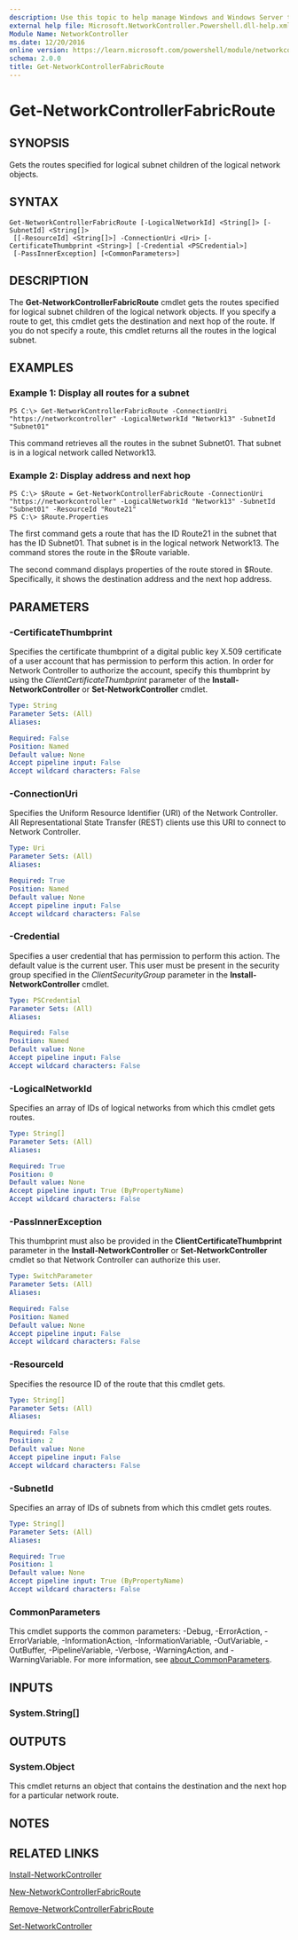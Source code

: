 ```yaml
---
description: Use this topic to help manage Windows and Windows Server technologies with Windows PowerShell.
external help file: Microsoft.NetworkController.Powershell.dll-help.xml
Module Name: NetworkController
ms.date: 12/20/2016
online version: https://learn.microsoft.com/powershell/module/networkcontroller/get-networkcontrollerfabricroute?view=windowsserver2022-ps&wt.mc_id=ps-gethelp
schema: 2.0.0
title: Get-NetworkControllerFabricRoute
---
```


# Get-NetworkControllerFabricRoute

## SYNOPSIS
Gets the routes specified for logical subnet children of the logical network objects.

## SYNTAX

```
Get-NetworkControllerFabricRoute [-LogicalNetworkId] <String[]> [-SubnetId] <String[]>
 [[-ResourceId] <String[]>] -ConnectionUri <Uri> [-CertificateThumbprint <String>] [-Credential <PSCredential>]
 [-PassInnerException] [<CommonParameters>]
```

## DESCRIPTION
The **Get-NetworkControllerFabricRoute** cmdlet gets the routes specified for logical subnet children of the logical network objects.
If you specify a route to get, this cmdlet gets the destination and next hop of the route.
If you do not specify a route, this cmdlet returns all the routes in the logical subnet.

## EXAMPLES

### Example 1: Display all routes for a subnet
```
PS C:\> Get-NetworkControllerFabricRoute -ConnectionUri "https://networkcontroller" -LogicalNetworkId "Network13" -SubnetId "Subnet01"
```

This command retrieves all the routes in the subnet Subnet01.
That subnet is in a logical network called Network13.

### Example 2: Display address and next hop
```
PS C:\> $Route = Get-NetworkControllerFabricRoute -ConnectionUri "https://networkcontroller" -LogicalNetworkId "Network13" -SubnetId "Subnet01" -ResourceId "Route21"
PS C:\> $Route.Properties
```

The first command gets a route that has the ID Route21 in the subnet that has the ID Subnet01.
That subnet is in the logical network Network13.
The command stores the route in the $Route variable.

The second command displays properties of the route stored in $Route.
Specifically, it shows the destination address and the next hop address.

## PARAMETERS

### -CertificateThumbprint
Specifies the certificate thumbprint of a digital public key X.509 certificate of a user account that has permission to perform this action.
In order for Network Controller to authorize the account, specify this thumbprint by using the *ClientCertificateThumbprint* parameter of the **Install-NetworkController** or **Set-NetworkController** cmdlet.

```yaml
Type: String
Parameter Sets: (All)
Aliases: 

Required: False
Position: Named
Default value: None
Accept pipeline input: False
Accept wildcard characters: False
```

### -ConnectionUri
Specifies the Uniform Resource Identifier (URI) of the Network Controller.
All Representational State Transfer (REST) clients use this URI to connect to Network Controller.

```yaml
Type: Uri
Parameter Sets: (All)
Aliases: 

Required: True
Position: Named
Default value: None
Accept pipeline input: False
Accept wildcard characters: False
```

### -Credential
Specifies a user credential that has permission to perform this action.
The default value is the current user.
This user must be present in the security group specified in the *ClientSecurityGroup* parameter in the **Install-NetworkController** cmdlet.

```yaml
Type: PSCredential
Parameter Sets: (All)
Aliases: 

Required: False
Position: Named
Default value: None
Accept pipeline input: False
Accept wildcard characters: False
```

### -LogicalNetworkId
Specifies an array of IDs of logical networks from which this cmdlet gets routes.

```yaml
Type: String[]
Parameter Sets: (All)
Aliases: 

Required: True
Position: 0
Default value: None
Accept pipeline input: True (ByPropertyName)
Accept wildcard characters: False
```

### -PassInnerException
This thumbprint must also be provided in the **ClientCertificateThumbprint** parameter in the **Install-NetworkController** or **Set-NetworkController** cmdlet so that Network Controller can authorize this user.

```yaml
Type: SwitchParameter
Parameter Sets: (All)
Aliases: 

Required: False
Position: Named
Default value: None
Accept pipeline input: False
Accept wildcard characters: False
```

### -ResourceId
Specifies the resource ID of the route that this cmdlet gets.

```yaml
Type: String[]
Parameter Sets: (All)
Aliases: 

Required: False
Position: 2
Default value: None
Accept pipeline input: False
Accept wildcard characters: False
```

### -SubnetId
Specifies an array of IDs of subnets from which this cmdlet gets routes.

```yaml
Type: String[]
Parameter Sets: (All)
Aliases: 

Required: True
Position: 1
Default value: None
Accept pipeline input: True (ByPropertyName)
Accept wildcard characters: False
```

### CommonParameters
This cmdlet supports the common parameters: -Debug, -ErrorAction, -ErrorVariable, -InformationAction, -InformationVariable, -OutVariable, -OutBuffer, -PipelineVariable, -Verbose, -WarningAction, and -WarningVariable. For more information, see [about_CommonParameters](https://go.microsoft.com/fwlink/?LinkID=113216).

## INPUTS

### System.String[]

## OUTPUTS

### System.Object

This cmdlet returns an object that contains the destination and the next hop for a particular network route.

## NOTES

## RELATED LINKS

[Install-NetworkController](./Install-NetworkController.md)

[New-NetworkControllerFabricRoute](./New-NetworkControllerFabricRoute.md)

[Remove-NetworkControllerFabricRoute](./Remove-NetworkControllerFabricRoute.md)

[Set-NetworkController](./Set-NetworkController.md)

